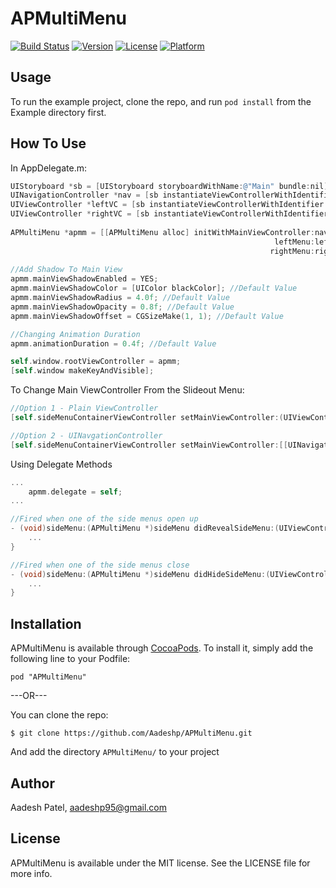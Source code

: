 # APMultiMenu

[![Build Status](https://travis-ci.org/Aadeshp/APMultiMenu.svg?branch=master)](https://travis-ci.org/Aadeshp/APMultiMenu)
[![Version](https://img.shields.io/cocoapods/v/APMultiMenu.svg?style=flat)](http://cocoadocs.org/docsets/APMultiMenu)
[![License](https://img.shields.io/cocoapods/l/APMultiMenu.svg?style=flat)](http://cocoadocs.org/docsets/APMultiMenu)
[![Platform](https://img.shields.io/cocoapods/p/APMultiMenu.svg?style=flat)](http://cocoadocs.org/docsets/APMultiMenu)

## Usage

To run the example project, clone the repo, and run `pod install` from the Example directory first.

## How To Use

In AppDelegate.m:

```objective-c
UIStoryboard *sb = [UIStoryboard storyboardWithName:@"Main" bundle:nil];
UINavigationController *nav = [sb instantiateViewControllerWithIdentifier:@"Nav"];
UIViewController *leftVC = [sb instantiateViewControllerWithIdentifier:@"LeftVC"];
UIViewController *rightVC = [sb instantiateViewControllerWithIdentifier:@"RightVC"];
    
APMultiMenu *apmm = [[APMultiMenu alloc] initWithMainViewController:nav 
                                                           leftMenu:leftVC 
                                                          rightMenu:rightVC];
                                                          
//Add Shadow To Main View
apmm.mainViewShadowEnabled = YES;
apmm.mainViewShadowColor = [UIColor blackColor]; //Default Value
apmm.mainViewShadowRadius = 4.0f; //Default Value
apmm.mainViewShadowOpacity = 0.8f; //Default Value
apmm.mainViewShadowOffset = CGSizeMake(1, 1); //Default Value

//Changing Animation Duration
apmm.animationDuration = 0.4f; //Default Value

self.window.rootViewController = apmm;
[self.window makeKeyAndVisible];
```

To Change Main ViewController From the Slideout Menu:

```objective-c
//Option 1 - Plain ViewController
[self.sideMenuContainerViewController setMainViewController:(UIViewController *)]

//Option 2 - UINavgationController
[self.sideMenuContainerViewController setMainViewController:[[UINavigationController alloc] initWithRootViewController:(UIViewController *)]];
```

Using Delegate Methods

```objective-c
...
    apmm.delegate = self;
...

//Fired when one of the side menus open up
- (void)sideMenu:(APMultiMenu *)sideMenu didRevealSideMenu:(UIViewController *)sideMenuViewController {
    ...
}

//Fired when one of the side menus close
- (void)sideMenu:(APMultiMenu *)sideMenu didHideSideMenu:(UIViewController *)sideMenuViewController { 
    ...
}
```

## Installation

APMultiMenu is available through [CocoaPods](http://cocoapods.org). To install
it, simply add the following line to your Podfile:

    pod "APMultiMenu"
    
---OR---

You can clone the repo:
```
$ git clone https://github.com/Aadeshp/APMultiMenu.git
```
And add the directory ```APMultiMenu/``` to your project

## Author

Aadesh Patel, aadeshp95@gmail.com

## License

APMultiMenu is available under the MIT license. See the LICENSE file for more info.

